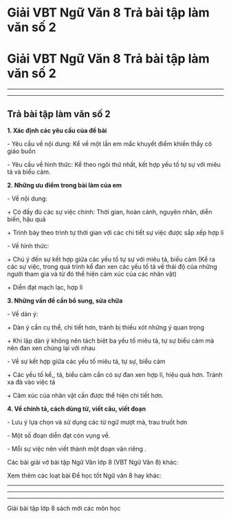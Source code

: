 # Giải VBT Ngữ Văn 8 Trả bài tập làm văn số 2

# Giải VBT Ngữ Văn 8 Trả bài tập làm văn số 2

* * *

* * *

## Trả bài tập làm văn số 2

**1\. Xác định các yêu cầu của đề bài**

\- Yêu cầu về nội dung: Kể về một lần em mắc khuyết điểm khiến thầy cô giáo buồn 

\- Yêu cầu về hình thức: Kể theo ngôi thứ nhất, kết hợp yếu tố tự sự với miêu tả và biểu cảm. 

**2\. Những ưu điểm trong bài làm của em**

\- Về nội dung: 

\+ Có đầy đủ các sự việc chính: Thời gian, hoàn cảnh, nguyên nhân, diễn biến, hậu quả 

\+ Trình bày theo trình tự thời gian với các chi tiết sự việc được sắp xếp hợp lí 

\- Về hình thức: 

\+ Chú ý đến sự kết hợp giữa các yếu tố tự sự với miêu tả, biểu cảm (Kể ra các sự việc, trong quá trình kể đan xen các yếu tố tả về thái độ của những người tham gia và từ đó thể hiện cảm xúc của các nhân vật) 

\+ Diễn đạt mạch lạc, hợp lí 

**3\. Những vấn đề cần bổ sung, sửa chữa**

\- Về dàn ý: 

\+ Dàn ý cần cụ thể, chi tiết hơn, tránh bị thiếu xót những ý quan trọng 

\+ Khi lập dàn ý không nên tách biệt ba yếu tố miêu tả, tự sự biểu cảm mà nên đan xen chúng lại với nhau 

\- Về sự kết hợp giữa các yếu tố miêu tả, tự sự, biểu cảm 

\+ Các yếu tố kể,, tả, biểu cảm cần có sự đan xen hợp lí, hiệu quả hơn. Tránh xa đà vào việc tả 

\+ Cảm xúc của nhân vật cần được thể hiện chi tiết hơn. 

**4\. Về chính tả, cách dùng từ, viết câu, viết đoạn**

\- Lưu ý lựa chọn và sử dụng các từ ngữ mượt mà, trau truốt hơn 

\- Một số đoạn diễn đạt còn vụng về. 

\- Mỗi sự việc nên viết thành một đoạn văn riêng . 

Các bài giải vở bài tập Ngữ Văn lớp 8 (VBT Ngữ Văn 8) khác:

Xem thêm các loạt bài Để học tốt Ngữ văn 8 hay khác:

* * *

* * *

* * *

Giải bài tập lớp 8 sách mới các môn học
